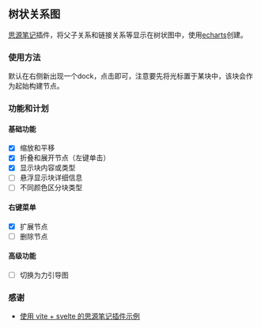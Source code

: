 
## 树状关系图

[思源笔记](https://b3log.org/siyuan/)插件，将父子关系和链接关系等显示在树状图中，使用[echarts](https://echarts.apache.org/zh/index.html)创建。

### 使用方法

默认在右侧新出现一个dock，点击即可，注意要先将光标置于某块中，该块会作为起始构建节点。

### 功能和计划

#### 基础功能

- [x] 缩放和平移
- [x] 折叠和展开节点（左键单击）
- [x] 显示块内容或类型
- [ ] 悬浮显示块详细信息
- [ ] 不同颜色区分块类型

#### 右键菜单
- [x] 扩展节点
- [ ] 删除节点

#### 高级功能
- [ ] 切换为力引导图

### 感谢

- [使用 vite + svelte 的思源笔记插件示例
](https://github.com/siyuan-note/plugin-sample-vite-svelte)